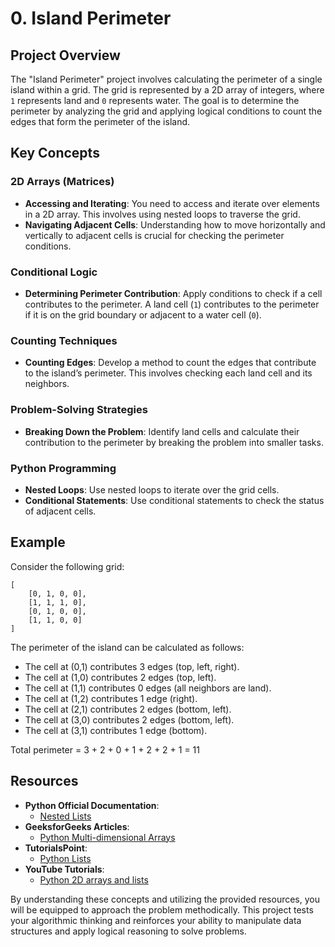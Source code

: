 # 0. Island Perimeter

## Project Overview

The "Island Perimeter" project involves calculating the perimeter of a single island within a grid. The grid is represented by a 2D array of integers, where `1` represents land and `0` represents water. The goal is to determine the perimeter by analyzing the grid and applying logical conditions to count the edges that form the perimeter of the island.

## Key Concepts

### 2D Arrays (Matrices)

- **Accessing and Iterating**: You need to access and iterate over elements in a 2D array. This involves using nested loops to traverse the grid.
- **Navigating Adjacent Cells**: Understanding how to move horizontally and vertically to adjacent cells is crucial for checking the perimeter conditions.

### Conditional Logic

- **Determining Perimeter Contribution**: Apply conditions to check if a cell contributes to the perimeter. A land cell (`1`) contributes to the perimeter if it is on the grid boundary or adjacent to a water cell (`0`).

### Counting Techniques

- **Counting Edges**: Develop a method to count the edges that contribute to the island’s perimeter. This involves checking each land cell and its neighbors.

### Problem-Solving Strategies

- **Breaking Down the Problem**: Identify land cells and calculate their contribution to the perimeter by breaking the problem into smaller tasks.

### Python Programming

- **Nested Loops**: Use nested loops to iterate over the grid cells.
- **Conditional Statements**: Use conditional statements to check the status of adjacent cells.

## Example

Consider the following grid:

```
[
    [0, 1, 0, 0],
    [1, 1, 1, 0],
    [0, 1, 0, 0],
    [1, 1, 0, 0]
]
```

The perimeter of the island can be calculated as follows:

- The cell at (0,1) contributes 3 edges (top, left, right).
- The cell at (1,0) contributes 2 edges (top, left).
- The cell at (1,1) contributes 0 edges (all neighbors are land).
- The cell at (1,2) contributes 1 edge (right).
- The cell at (2,1) contributes 2 edges (bottom, left).
- The cell at (3,0) contributes 2 edges (bottom, left).
- The cell at (3,1) contributes 1 edge (bottom).

Total perimeter = 3 + 2 + 0 + 1 + 2 + 2 + 1 = 11

## Resources

- **Python Official Documentation**:
  - [Nested Lists](https://docs.python.org/3/tutorial/datastructures.html#nested-list-comprehensions)
- **GeeksforGeeks Articles**:
  - [Python Multi-dimensional Arrays](https://www.geeksforgeeks.org/python-using-2d-arrays-lists-the-right-way/)
- **TutorialsPoint**:
  - [Python Lists](https://www.tutorialspoint.com/python/python_lists.htm)
- **YouTube Tutorials**:
  - [Python 2D arrays and lists](https://www.youtube.com/results?search_query=python+2d+arrays+and+lists)

By understanding these concepts and utilizing the provided resources, you will be equipped to approach the problem methodically. This project tests your algorithmic thinking and reinforces your ability to manipulate data structures and apply logical reasoning to solve problems.
